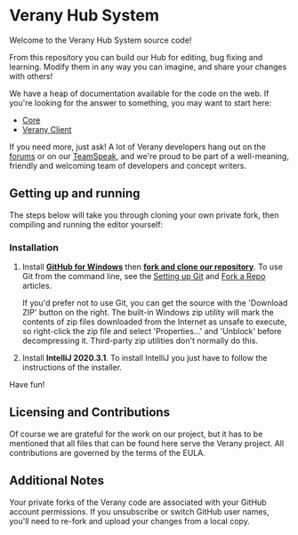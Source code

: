 Verany Hub System
=============

Welcome to the Verany Hub System source code! 

From this repository you can build our Hub for editing, bug fixing and learning. Modify them in any way you can imagine, and share your changes with others! 

We have a heap of documentation available for the code on the web. If you're looking for the answer to something, you may want to start here: 

* [Core](https://docs.verany.dev/docs/core)
* [Verany Client](https://docs.verany.dev/docs/client)

If you need more, just ask! A lot of Verany developers hang out on the [forums](https://forums.verany.net/) or on our [TeamSpeak](https://ts3server://ts.verany.net/), 
and we're proud to be part of a well-meaning, friendly and welcoming team of developers and concept writers. 


Getting up and running
----------------------

The steps below will take you through cloning your own private fork, then compiling and running the editor yourself:

### Installation

1. Install **[GitHub for Windows](https://windows.github.com/)** then **[fork and clone our repository](https://guides.github.com/activities/forking/)**. 
   To use Git from the command line, see the [Setting up Git](https://help.github.com/articles/set-up-git/) and [Fork a Repo](https://help.github.com/articles/fork-a-repo/) articles.

   If you'd prefer not to use Git, you can get the source with the 'Download ZIP' button on the right. The built-in Windows zip utility will mark the contents of zip files 
   downloaded from the Internet as unsafe to execute, so right-click the zip file and select 'Properties...' and 'Unblock' before decompressing it. Third-party zip utilities don't normally do this.

2. Install **IntelliJ 2020.3.1**. 
   To install IntelliJ you just have to follow the instructions of the installer.

Have fun!


Licensing and Contributions
---------------------------

Of course we are grateful for the work on our project, but it has to be mentioned that all files that can be found here serve the Verany project.
All contributions are governed by the terms of the EULA.


Additional Notes
----------------

Your private forks of the Verany code are associated with your GitHub account permissions.
If you unsubscribe or switch GitHub user names, you'll need to re-fork and upload your changes from a local copy. 

